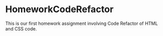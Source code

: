 # HomeworkCodeRefactor
This is our first homework assignment involving Code Refactor of HTML and CSS code.
